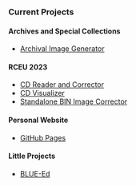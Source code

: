 ### Current Projects

#### Archives and Special Collections
- [Archival Image Generator](https://github.com/Danial-Ahari/archival-image-generator)

#### RCEU 2023

- [CD Reader and Corrector](https://github.com/Danial-Ahari/CD-Read-and-Error-Correction)
- [CD Visualizer](https://github.com/Danial-Ahari/CD-Visualizer)
- [Standalone BIN Image Corrector](https://github.com/Danial-Ahari/Standalone-BIN-Image-Corrector)

#### Personal Website

- [GitHub Pages](https://github.com/Danial-Ahari/Danial-Ahari.github.io)

#### Little Projects

- [BLUE-Ed](https://github.com/Danial-Ahari/BLUE-Ed)

<!--
**Danial-Ahari/Danial-Ahari** is a ✨ _special_ ✨ repository because its `README.md` (this file) appears on your GitHub profile.

Here are some ideas to get you started:

- 🔭 I’m currently working on ...
- 🌱 I’m currently learning ...
- 👯 I’m looking to collaborate on ...
- 🤔 I’m looking for help with ...
- 💬 Ask me about ...
- 📫 How to reach me: ...
- 😄 Pronouns: ...
- ⚡ Fun fact: ...
-->
